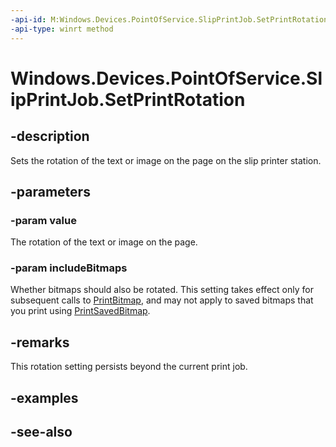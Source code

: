 ----api-id: M:Windows.Devices.PointOfService.SlipPrintJob.SetPrintRotation(Windows.Devices.PointOfService.PosPrinterRotation,System.Boolean)
-api-type: winrt method
---<!-- Method syntaxpublic void SetPrintRotation(Windows.Devices.PointOfService.PosPrinterRotation value, System.Boolean includeBitmaps)--># Windows.Devices.PointOfService.SlipPrintJob.SetPrintRotation## -descriptionSets the rotation of the text or image on the page on the slip printer station.## -parameters### -param valueThe rotation of the text or image on the page.### -param includeBitmapsWhether bitmaps should also be rotated. This setting takes effect only for subsequent calls to [PrintBitmap](slipprintjob_printbitmap.md), and may not apply to saved bitmaps that you print using [PrintSavedBitmap](slipprintjob_printsavedbitmap.md).## -remarksThis rotation setting persists beyond the current print job.## -examples## -see-also
